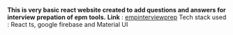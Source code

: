 **This is very basic react website created to add questions and answers for interview prepation of epm tools.**
**Link** : [empinterviewprep](https://epminterviewprep.netlify.app/) 
Tech stack used : React ts, google firebase and Material UI
